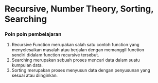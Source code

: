 # Recursive, Number Theory, Sorting, Searching

### Poin poin pembelajaran

1. Recursive Function merupakan salah satu contoh function yang menyelesaikan masalah atau berjalan dengan memanggil function sendiri didalam function recursive tersebut.
2. Searching merupakan sebuah proses mencari data dalam suatu kumpulan data.
3. Sorting merupakan proses menyusun data dengan penyusunan yang sesuai atau diinginkan.
